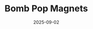 ---
title: "Bomb Pop Magnets"
date: 2025-09-02
publish_on: "2025-09-02"
summary: "Bomb Pop Refrigerator Magnets — playful red, white, and blue 3D-printed summer décor perfect for kitchens, parties, or 4th of July festivities."
tags: [Holiday, Décor, Summer, Independence Day]
photos: ["/assets/img/bombpop1.png", "/assets/img/bombpop2.png", "/assets/img/bombpop3.png"]
category: Home
detail: >
  These 3D-printed Bomb Pop refrigerator magnets bring instant summer nostalgia to your kitchen — inspired by the classic red, white, and blue popsicle that defined childhood summers. Each magnet is printed in smooth color-layered PLA with a realistic popsicle-stick detail and a strong neodymium magnet embedded inside for secure hold on any fridge or metal surface. Perfect as seasonal décor, 4th of July party accents, or fun retro gifts — and available in alternate color themes for custom event or personal flair.
square_url:
makerworld_url:
---